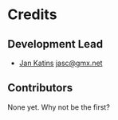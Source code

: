 # Credits

## Development Lead

- [Jan Katins](https://github.com/jankatins) <jasc@gmx.net>

## Contributors

None yet. Why not be the first?